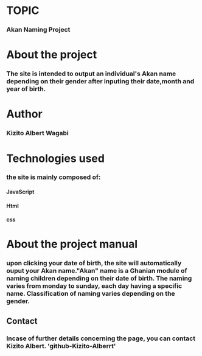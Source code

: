 # TOPIC

### Akan Naming Project

# About the project

### The site is intended to output an individual's Akan name depending on their gender after inputing their date,month and year of birth.

# Author

### Kizito Albert Wagabi

# Technologies used

### the site is mainly composed of:

#### JavaScript
#### Html
#### css

# About the project manual

### upon clicking your date of birth, the site will automatically ouput your Akan name."Akan" name is a Ghanian module of naming children depending on their date of birth. The naming varies from monday to sunday, each day having a specific name. Classification of naming varies depending on the gender.

## Contact

### Incase of further details concerning the page, you can contact Kizito Albert. 'github-Kizito-Alberrt'
